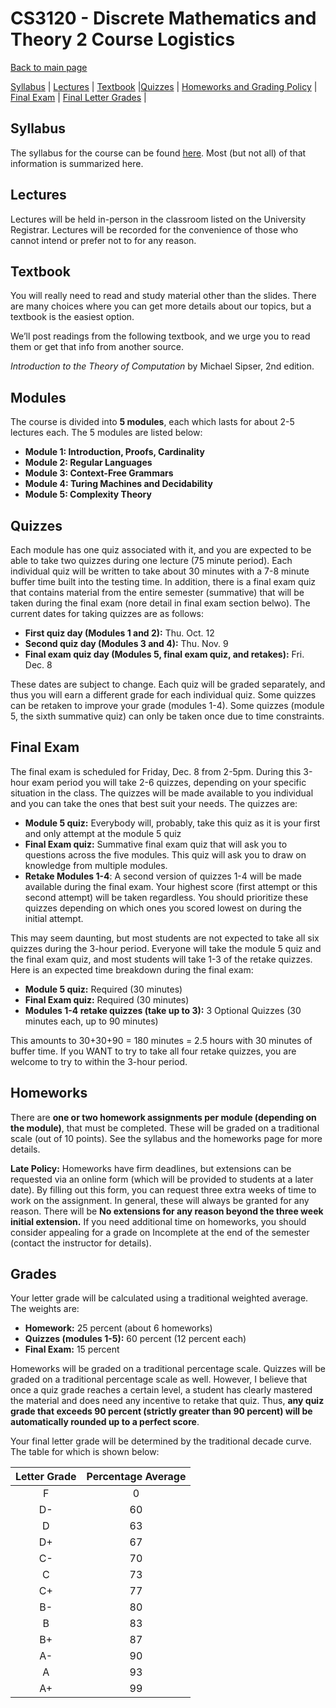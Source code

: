 CS3120 - Discrete Mathematics and Theory 2 Course Logistics
===============================

[Back to main page](../readme.html)

[Syllabus](#syllabus) | [Lectures](#lectures) | [Textbook](#textbook) |[Quizzes](#quizzes) |  [Homeworks and Grading Policy](#homeworks) | [Final Exam](#final) | [Final Letter Grades](#lettergrades) | 

<a name="syllabus"></a>Syllabus
------------------------------------------

The syllabus for the course can be found [here](./syllabus.pdf). Most (but not all) of that information is summarized here.

<a name="lectures"></a>Lectures
------------------------------------------

Lectures will be held in-person in the classroom listed on the University Registrar. Lectures will be recorded for the convenience of those who cannot intend or prefer not to for any reason.

<a name="textbook"></a>Textbook
------------------------------------------

You will really need to read and study material other than the slides. There are many choices where you can get more details about our topics, but a textbook is the easiest option.

We’ll post readings from the following textbook, and we urge you to read them or get that info from another source.

*Introduction to the Theory of Computation* by Michael Sipser, 2nd edition.


<a name="lectures"></a>Modules
------------------------------------------

The course is divided into **5 modules**, each which lasts for about 2-5 lectures each. The 5 modules are listed below:

- **Module 1: Introduction, Proofs, Cardinality**
- **Module 2: Regular Languages** 
- **Module 3: Context-Free Grammars** 
- **Module 4: Turing Machines and Decidability** 
- **Module 5: Complexity Theory**

<a name="final"></a> Quizzes
----------------------------------------------------------

Each module has one quiz associated with it, and you are expected to be able to take two quizzes during one lecture (75 minute period). Each individual quiz will be written to take about 30 minutes with a 7-8 minute buffer time built into the testing time. In addition, there is a final exam quiz that contains material from the entire semester (summative) that will be taken during the final exam (nore detail in final exam section belwo). The current dates for taking quizzes are as follows:

- **First quiz day (Modules 1 and 2):** Thu. Oct. 12
- **Second quiz day (Modules 3 and 4):** Thu. Nov. 9
- **Final exam quiz day (Modules 5, final exam quiz, and retakes):** Fri. Dec. 8

These dates are subject to change. Each quiz will be graded separately, and thus you will earn a different grade for each individual quiz. Some quizzes can be retaken to improve your grade (modules 1-4). Some quizzes (module 5, the sixth summative quiz) can only be taken once due to time constraints.


<a name="homeworks"></a>Final Exam
----------------------------------------------------------

The final exam is scheduled for Friday, Dec. 8 from 2-5pm. During this 3-hour exam period you will take 2-6 quizzes, depending on your specific situation in the class. The quizzes will be made available to you individual and you can take the ones that best suit your needs. The quizzes are:

- **Module 5 quiz:** Everybody will, probably, take this quiz as it is your first and only attempt at the module 5 quiz
- **Final Exam quiz:** Summative final exam quiz that will ask you to questions across the five modules. This quiz will ask you to draw on knowledge from multiple modules.
- **Retake Modules 1-4**: A second version of quizzes 1-4 will be made available during the final exam. Your highest score (first attempt or this second attempt) will be taken regardless. You should prioritize these quizzes depending on which ones you scored lowest on during the initial attempt.

This may seem daunting, but most students are not expected to take all six quizzes during the 3-hour period. Everyone will take the module 5 quiz and the final exam quiz, and most students will take 1-3 of the retake quizzes. Here is an expected time breakdown during the final exam:

- **Module 5 quiz:** Required (30 minutes)
- **Final Exam quiz:** Required (30 minutes)
- **Modules 1-4 retake quizzes (take up to 3):** 3 Optional Quizzes (30 minutes each, up to 90 minutes)

This amounts to 30+30+90 = 180 minutes = 2.5 hours with 30 minutes of buffer time. If you WANT to try to take all four retake quizzes, you are welcome to try to within the 3-hour period. 

<a name="homeworks"></a>Homeworks
----------------------------------------------------------

There are **one or two homework assignments per module (depending on the module)**, that must be completed. These will be graded on a traditional scale (out of 10 points). See the syllabus and the homeworks page for more details.

**Late Policy:** Homeworks have firm deadlines, but extensions can be requested via an online form (which will be provided to students at a later date). By filling out this form, you can request three extra weeks of time to work on the assignment. In general, these will always be granted for any reason. There will be **No extensions for any reason beyond the three week initial extension.** If you need additional time on homeworks, you should consider appealing for a grade on Incomplete at the end of the semester (contact the instructor for details).


<a name="lettergrades"></a>Grades
----------------------------------------------------------

Your letter grade will be calculated using a traditional weighted average. The weights are:

- **Homework:** 25 percent (about 6 homeworks)
- **Quizzes (modules 1-5):** 60 percent (12 percent each)
- **Final Exam:** 15 percent

Homeworks will be graded on a traditional percentage scale. Quizzes will be graded on a traditional percentage scale as well. However, I believe that once a quiz grade reaches a certain level, a student has clearly mastered the material and does need any incentive to retake that quiz. Thus, **any quiz grade that exceeds 90 percent (strictly greater than 90 percent) will be automatically rounded up to a perfect score**.

Your final letter grade will be determined by the traditional decade curve. The table for which is shown below:

| Letter Grade | Percentage Average |
|:--------------:|:---:|
| F | 0 |
| D- | 60 |
| D | 63 |
| D+ | 67 |
| C- | 70 |
| C | 73 |
| C+ | 77 |
| B- | 80 |
| B | 83 |
| B+ | 87 |
| A- | 90 |
| A | 93 |
| A+ | 99 |




